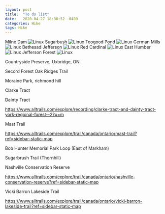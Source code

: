 ```yaml
---
layout: post
title:  "To do list"
date:   2020-04-27 18:30:52 -0400
categories: Hike
tags: Hike
---
```


Milne Dam
![Linux]({{site.baseurl}}/images/milnedam.png)
Sugarbush
![Linux]({{site.baseurl}}/images/sugarbush.png)
Toogood Pond
![Linux]({{site.baseurl}}/images/toogood.png)
German Mills
![Linux]({{site.baseurl}}/images/germanmills.png)
Bethesad Jefferson
![Linux]({{site.baseurl}}/images/bethesda.png)
Red Cardinal
![Linux]({{site.baseurl}}/images/redcardinal.png)
East Humber
![Linux]({{site.baseurl}}/images/easthumber.png)
Jefferson Forest
![Linux]({{site.baseurl}}/images/jefferson.png)


Countryside Preserve, Uxbridge, ON

Secord Forest Oak Ridges Trail

Moraine Park, richmond hill

Clarke Tract 

Dainty Tract

https://www.alltrails.com/explore/recording/clarke-tract-and-dainty-tract-york-regional-forest--2?u=m

Mast Trail

https://www.alltrails.com/explore/trail/canada/ontario/mast-trail?ref=sidebar-static-map

Bob Hunter Memorial Park Loop (East of Markham)

Sugarbrush Trail  (Thornhill)

Nashville Conservation Reserve

https://www.alltrails.com/explore/trail/canada/ontario/nashville-conservation-reserve?ref=sidebar-static-map

Vicki Barron Lakeside Trail

https://www.alltrails.com/explore/trail/canada/ontario/vicki-barron-lakeside-trail?ref=sidebar-static-map

